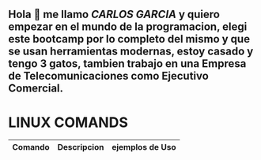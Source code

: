 ## Hola 👋 me llamo *CARLOS  GARCIA* y quiero empezar en el mundo de la programacion, elegi este bootcamp por lo completo del mismo y que se usan herramientas modernas, estoy casado y tengo 3 gatos, tambien trabajo en una Empresa de Telecomunicaciones como Ejecutivo Comercial.



# LINUX COMANDS #

| Comando     |   Descripcion    | ejemplos   de Uso |
|------------|------------------|-------------------|
